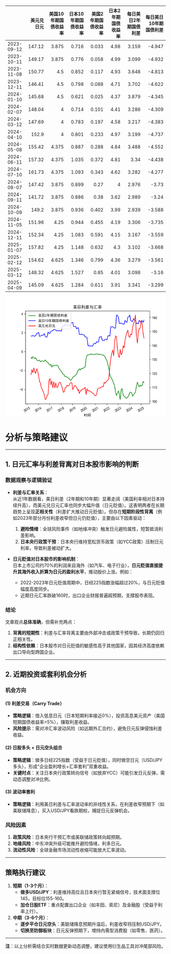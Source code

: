 |            |   美元兑日元 |   美国10年期国债收益率 |   日本10年期国债收益率 |   美国2年期国债收益率 |   日本2年期国债收益率 |   每日美日2年期国债利差 |   每日美日10年期国债利差 |
|:-----------|-------------:|-----------------------:|-----------------------:|----------------------:|----------------------:|------------------------:|-------------------------:|
| 2023-09-12 |       147.12 |                  3.875 |                  0.716 |                 0.033 |                  4.98 |                   3.159 |                   -4.947 |
| 2023-10-11 |       149.17 |                  3.875 |                  0.776 |                 0.058 |                  4.99 |                   3.099 |                   -4.932 |
| 2023-11-08 |       150.77 |                  4.5   |                  0.852 |                 0.117 |                  4.93 |                   3.648 |                   -4.813 |
| 2023-12-11 |       146.41 |                  4.5   |                  0.798 |                 0.088 |                  4.71 |                   3.702 |                   -4.622 |
| 2024-01-10 |       145.68 |                  4.5   |                  0.621 |                 0.025 |                  4.37 |                   3.879 |                   -4.345 |
| 2024-02-07 |       148.04 |                  4     |                  0.714 |                 0.101 |                  4.41 |                   3.286 |                   -4.309 |
| 2024-03-12 |       147.69 |                  4     |                  0.783 |                 0.197 |                  4.58 |                   3.217 |                   -4.383 |
| 2024-04-10 |       152.9  |                  4     |                  0.801 |                 0.233 |                  4.97 |                   3.199 |                   -4.737 |
| 2024-05-08 |       155.42 |                  4.375 |                  0.887 |                 0.288 |                  4.84 |                   3.488 |                   -4.552 |
| 2024-06-11 |       157.32 |                  4.375 |                  1.035 |                 0.372 |                  4.81 |                   3.34  |                   -4.438 |
| 2024-07-10 |       161.73 |                  4.375 |                  1.093 |                 0.343 |                  4.62 |                   3.282 |                   -4.277 |
| 2024-08-07 |       147.42 |                  3.875 |                  0.899 |                 0.27  |                  4    |                   2.976 |                   -3.73  |
| 2024-09-11 |       141.72 |                  3.875 |                  0.886 |                 0.38  |                  3.62 |                   2.989 |                   -3.24  |
| 2024-10-09 |       149.2  |                  3.875 |                  0.936 |                 0.402 |                  3.99 |                   2.939 |                   -3.588 |
| 2024-11-05 |       151.96 |                  4.25  |                  0.944 |                 0.455 |                  4.19 |                   3.306 |                   -3.735 |
| 2024-12-11 |       152.34 |                  4.25  |                  1.083 |                 0.591 |                  4.15 |                   3.167 |                   -3.559 |
| 2025-01-07 |       157.82 |                  4.25  |                  1.148 |                 0.632 |                  4.3  |                   3.102 |                   -3.668 |
| 2025-02-12 |       154.62 |                  4.625 |                  1.346 |                 0.799 |                  4.36 |                   3.279 |                   -3.561 |
| 2025-03-12 |       148.32 |                  4.625 |                  1.527 |                 0.85  |                  4.01 |                   3.098 |                   -3.16  |
| 2025-04-09 |       145.09 |                  4.625 |                  1.284 |                 0.611 |                  3.91 |                   3.341 |                   -3.299 |

![图](us_japan_interest.png)



# 分析与策略建议

---

## **1. 日元汇率与利差背离对日本股市影响的判断**

### **数据观察与逻辑验证**
- **利差与汇率关系**：  
  从近1年数据看，美日利差（2年期和10年期）显著走阔（美国利率相对日本持续升高），而美元兑日元汇率也同步大幅升值（日元贬值）。这表明两者在长期趋势上呈现**正相关性**（利差扩大推动日元贬值）。但存在**短期阶段性背离**（例如2023年部分月份利差收窄但日元仍贬值），主要由以下因素驱动：
  1. **避险情绪**：全球风险事件（如地缘冲突）触发日元避险属性，短暂抵消利差影响。
  2. **日本央行政策干预**：日本央行维持宽松货币政策（如YCC政策）压制日元利率，导致利差被动扩大。

- **日元贬值对日本股市的影响机制**：  
  日本上市公司约70%的利润来自海外（如汽车、电子行业），**日元贬值直接提升其海外收入折算为日元的盈利水平**，推动股价上涨。例如：
  - 2022-2023年日元贬值周期中，日经225指数涨幅超过20%，与日元贬值幅度高度同步。
  - 近期日元汇率跌破160时，出口企业财报普遍超预期，支撑股市表现。

### **结论**  
文章观点**总体准确**，但需补充两点：  
1. **背离的短期性**：利差与汇率背离主要由外部冲击或政策干预导致，长期仍回归正相关性。  
2. **结构性依赖**：日本股市对日元贬值的敏感性高于其他国家，因其经济高度依赖出口导向型跨国企业。

---

## **2. 近期投资或套利机会分析**

### **机会方向**
#### **(1) 利差交易（Carry Trade）**
- **策略逻辑**：借入低息日元（日本短期利率接近0%），投资高息美元资产（美国短期国债收益率>5%），赚取利差收益。  
- **风险提示**：需对冲汇率波动风险（如远期外汇合约），避免日元反弹侵蚀利差收益。

#### **(2) 日股多头 + 日元空头组合**
- **策略逻辑**：做多日经225指数（受益于日元贬值），同时做空日元（USD/JPY多头），形成“企业盈利增长+汇率套利”双重收益。  
- **关键时点**：关注日本央行政策转向信号（如放弃YCC）可能引发日元反弹，需动态调整对冲比例。

#### **(3) 波动率套利**
- **策略逻辑**：利用美日利差与汇率波动率的非线性关系，在利差收窄预期下（如美联储降息），买入USD/JPY看跌期权，捕捉日元反弹机会。

### **风险因素**
1. **政策风险**：日本央行干预汇市或美联储政策转向超预期。  
2. **地缘风险**：中东冲突升级可能推升避险情绪，利多日元。  
3. **流动性风险**：全球金融市场流动性收缩可能放大汇率波动。

---

## **策略执行建议**
1. **短期（1-3个月）**：  
   - **做多USD/JPY**：利差维持高位且日本央行暂无紧缩信号，技术面支撑位145，目标位155-160。  
   - **加仓日股ETF**：重点配置出口企业（如丰田、索尼）及金融股（受益于利率上行）。  
2. **中期（3-6个月）**：  
   - **逐步平仓日元空头**：美联储降息预期升温后，利差收窄将压制USD/JPY。  
   - **切换至防御板块**：日元反弹预期下，增持内需型消费股（如零售、医药）。  

---

**注**：以上分析需结合实时数据更新动态调整，建议使用衍生品工具对冲尾部风险。